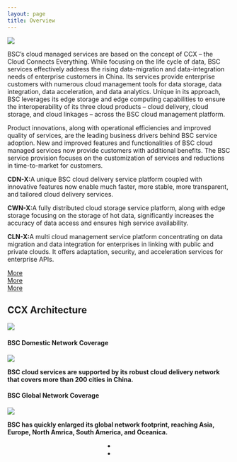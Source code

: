 ```yaml
---
layout: page
title: Overview
---
```


<img src="{{ site.baseurl }}/public/image/products/overview-01.png" class="products_title">

<p >BSC’s cloud managed services are based on the concept of CCX – the Cloud Connects Everything. While focusing on the life cycle of data, BSC services effectively address the rising data-migration and data-integration needs of enterprise customers in China. Its services provide enterprise customers with numerous cloud management tools for data storage, data integration, data acceleration, and data analytics. Unique in its approach, BSC leverages its edge storage and edge computing capabilities to ensure the interoperability of its three cloud products – cloud delivery, cloud storage, and cloud linkages – across the BSC cloud management platform.</p>

<p>Product innovations, along with operational efficiencies and improved quality of services, are the leading business drivers behind BSC service adoption. New and improved features and functionalities of BSC cloud managed services now provide customers with additional benefits. The BSC service provision focuses on the customization of services and reductions in time-to-market for customers.</p>

<div class="list_overview"><p><strong>CDN-X:</strong>A unique BSC cloud delivery service platform coupled with innovative features now enable much faster, more stable, more transparent, and tailored cloud delivery services.</p></div>
<div class="list_overview"><p><strong>CWN-X:</strong>A fully distributed cloud storage service platform, along with edge storage focusing on the storage of hot data, significantly increases the accuracy of data access and ensures high service availability.</p></div>
<div class="list_overview"><p><strong>CLN-X:</strong>A multi cloud management service platform concentrating on data migration and data integration for enterprises in linking with public and private clouds. It offers adaptation, security, and acceleration services for enterprise APIs.</p></div>
<div class="clean"></div>
<div class="list_overview"><a href="{{ site.baseurl}}{% post_url 2016-03-03-CDN-X %}">More</a></div>
<div class="list_overview"><a href="{{ site.baseurl}}{% post_url 2016-03-04-CWN-X %}">More</a></div>
<div class="list_overview"><a href="{{ site.baseurl}}{% post_url 2016-03-05-CLN-X %}">More</a></div>
<div class="clean"></div>
<h2 class="centent_top">CCX Architecture</h2>
<img src="{{ site.baseurl }}/public/image/products/overview-02.png" class="overview_02">

<div class="overview_roll">
	<div class="overview_slide overview_slide_hover" id="overview_slide1">
		<h4>BSC Domestic Network Coverage</h4>
		<img src="{{ site.baseurl }}/public/image/products/overview-03.png" class="animation_overview">
		<p><strong>BSC cloud services are supported by its robust cloud delivery network that covers more than 200 cities in China.</strong></p>
	</div>
	<div class="overview_slide" id="overview_slide2">
		<h4>BSC Global Network Coverage</h4>
		<img src="{{ site.baseurl }}/public/image/products/overview-04.png" class="animation_overview">
		<p><strong>BSC has quickly enlarged its global network footprint, reaching Asia, Europe, North Amrica, South America, and Oceanica.</strong></p>
	</div>
</div>
<div style="margin: 0 auto;display: block;width:50px;height: 15px;" id="overview_button">
	<li class="overview_button overview_button_hover" id="overview_button"></li>
	<li class="overview_button" id="overview_button"></li>
</div>

<div class="clean"></div>
